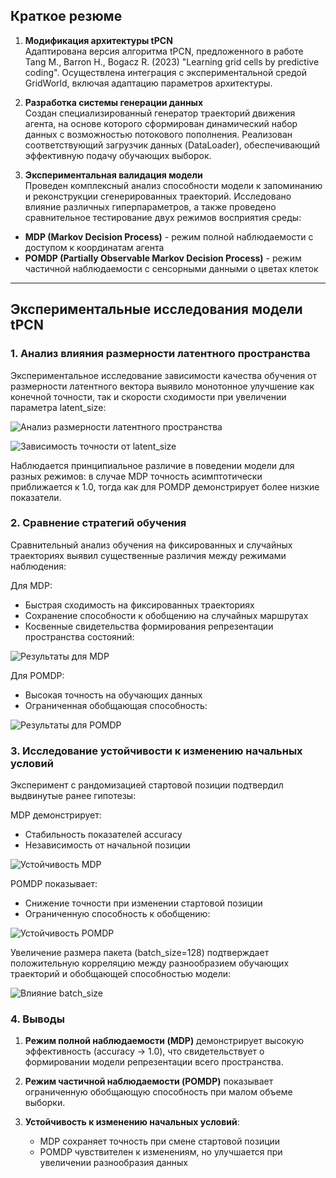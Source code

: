 ## Краткое резюме 

1. **Модификация архитектуры tPCN**  
Адаптирована версия алгоритма tPCN, предложенного в работе Tang M., Barron H., Bogacz R. (2023) "Learning grid cells by predictive coding". Осуществлена интеграция с экспериментальной средой GridWorld, включая адаптацию параметров архитектуры.

2. **Разработка системы генерации данных**  
Создан специализированный генератор траекторий движения агента, на основе которого сформирован динамический набор данных с возможностью потокового пополнения. Реализован соответствующий загрузчик данных (DataLoader), обеспечивающий эффективную подачу обучающих выборок.

3. **Экспериментальная валидация модели**  
Проведен комплексный анализ способности модели к запоминанию и реконструкции сгенерированных траекторий. Исследовано влияние различных гиперпараметров, а также проведено сравнительное тестирование двух режимов восприятия среды:

- **MDP (Markov Decision Process)** - режим полной наблюдаемости с доступом к координатам агента
- **POMDP (Partially Observable Markov Decision Process)** - режим частичной наблюдаемости с сенсорными данными о цветах клеток


---

## Экспериментальные исследования модели tPCN

### 1. Анализ влияния размерности латентного пространства
Экспериментальное исследование зависимости качества обучения от размерности латентного вектора выявило монотонное улучшение как конечной точности, так и скорости сходимости при увеличении параметра latent_size:

![Анализ размерности латентного пространства](https://github.com/nbainaev/tPCN-project/raw/master/reports/report_1/Pasted%20image%2020250618173408.png)

![Зависимость точности от latent_size](https://github.com/nbainaev/tPCN-project/raw/master/reports/report_1/Pasted%20image%2020250618195249.png)

Наблюдается принципиальное различие в поведении модели для разных режимов: в случае MDP точность асимптотически приближается к 1.0, тогда как для POMDP демонстрирует более низкие показатели.

### 2. Сравнение стратегий обучения
Сравнительный анализ обучения на фиксированных и случайных траекториях выявил существенные различия между режимами наблюдения:

Для MDP:
- Быстрая сходимость на фиксированных траекториях
- Сохранение способности к обобщению на случайных маршрутах
- Косвенные свидетельства формирования репрезентации пространства состояний:

![Результаты для MDP](https://github.com/nbainaev/tPCN-project/raw/master/reports/report_1/Pasted%20image%2020250618212756.png)

Для POMDP:
- Высокая точность на обучающих данных
- Ограниченная обобщающая способность:

![Результаты для POMDP](https://github.com/nbainaev/tPCN-project/raw/master/reports/report_1/Pasted%20image%2020250618212808.png)

### 3. Исследование устойчивости к изменению начальных условий
Эксперимент с рандомизацией стартовой позиции подтвердил выдвинутые ранее гипотезы:

MDP демонстрирует:
- Стабильность показателей accuracy
- Независимость от начальной позиции

![Устойчивость MDP](https://github.com/nbainaev/tPCN-project/raw/master/reports/report_1/Pasted%20image%2020250619200602.png)

POMDP показывает:
- Снижение точности при изменении стартовой позиции
- Ограниченную способность к обобщению:

![Устойчивость POMDP](https://github.com/nbainaev/tPCN-project/raw/master/reports/report_1/Pasted%20image%2020250619200609.png)

Увеличение размера пакета (batch_size=128) подтверждает положительную корреляцию между разнообразием обучающих траекторий и обобщающей способностью модели:

![Влияние batch_size](https://github.com/nbainaev/tPCN-project/raw/master/reports/report_1/Pasted%20image%2020250619204327.png)

### 4. Выводы

1. **Режим полной наблюдаемости (MDP)** демонстрирует высокую эффективность (accuracy → 1.0), что свидетельствует о формировании модели репрезентации всего пространства.

2. **Режим частичной наблюдаемости (POMDP)** показывает ограниченную обобщающую способность при малом объеме выборки.

3. **Устойчивость к изменению начальных условий**:
   - MDP сохраняет точность при смене стартовой позиции
   - POMDP чувствителен к изменениям, но улучшается при увеличении разнообразия данных
